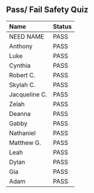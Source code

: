 ## Pass/ Fail Safety Quiz

| Name      | Status |
| :---        |    :------------------------------------------------------ |
| NEED NAME      | PASS |
| Anthony      | PASS |
| Luke      | PASS |
| Cynthia      | PASS |
| Robert C.      | PASS |
| Skylah C.      | PASS |
| Jacqueline C.      | PASS |
| Zelah    | PASS |
| Deanna    | PASS |
| Gabby    | PASS |
| Nathaniel    | PASS |
| Matthew G.    | PASS |
| Leah    | PASS |
| Dylan    | PASS |
| Gia    | PASS |
| Adam    | PASS |
